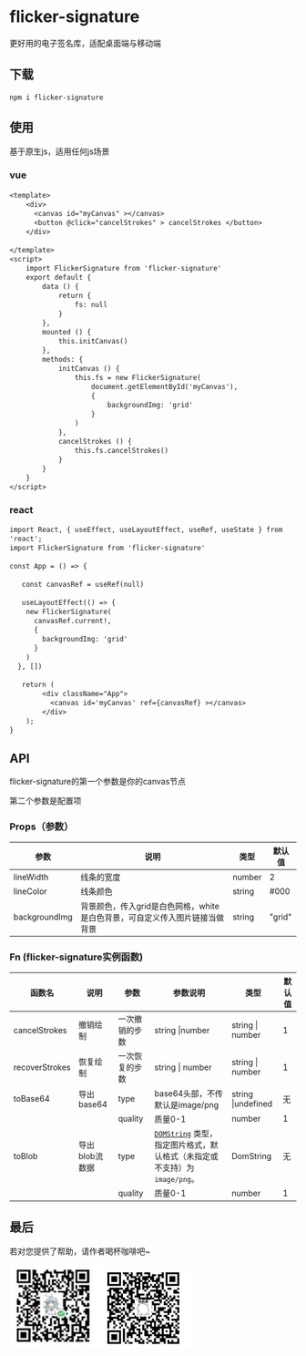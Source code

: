# flicker-signature
更好用的电子签名库，适配桌面端与移动端

## 下载

```
npm i flicker-signature
```

## 使用

基于原生js，适用任何js场景

### vue

```vue
<template>
	<div>
      <canvas id="myCanvas" ></canvas>
      <button @click="cancelStrokes" > cancelStrokes </button>
    </div>

</template>
<script>
    import FlickerSignature from 'flicker-signature'
	export default {
        data () {
            return {
                fs: null
            }
        },
        mounted () {
            this.initCanvas()
        },
        methods: {
            initCanvas () {
                this.fs = new FlickerSignature(
                	document.getElementById('myCanvas'),
           			{
                    	backgroundImg: 'grid'
                  	}
                )
            },
            cancelStrokes () {
                this.fs.cancelStrokes()
            }
        }
    }
</script>
```

### react

```react
import React, { useEffect, useLayoutEffect, useRef, useState } from 'react';
import FlickerSignature from 'flicker-signature'

const App = () => {
   
   const canvasRef = useRef(null)
  	
   useLayoutEffect(() => {
    new FlickerSignature(
      canvasRef.current!,
      {
        backgroundImg: 'grid'
      }
    )
  }, [])
   
   return (
        <div className="App">
          <canvas id='myCanvas' ref={canvasRef} ></canvas>
        </div>
  	);
}
```



## API

flicker-signature的第一个参数是你的canvas节点

第二个参数是配置项

### Props（参数）

| 参数          | 说明                                                         | 类型   | 默认值 |
| ------------- | ------------------------------------------------------------ | ------ | ------ |
| lineWidth     | 线条的宽度                                                   | number | 2      |
| lineColor     | 线条颜色                                                     | string | #000   |
| backgroundImg | 背景颜色，传入grid是白色网格，white是白色背景，可自定义传入图片链接当做背景 | string | "grid" |

### Fn (flicker-signature实例函数)

| 函数名         | 说明           | 参数           | 参数说明                                                     | 类型               | 默认值 |
| -------------- | -------------- | -------------- | ------------------------------------------------------------ | ------------------ | ------ |
| cancelStrokes  | 撤销绘制       | 一次撤销的步数 | string \|number                                              | string \| number   | 1      |
| recoverStrokes | 恢复绘制       | 一次恢复的步数 | string \| number                                             | string \| number   | 1      |
| toBase64       | 导出base64     | type           | base64头部，不传默认是image/png                              | string \|undefined | 无     |
|                |                | quality        | 质量0-1                                                      | number             | 1      |
| toBlob         | 导出blob流数据 | type           | [`DOMString`](https://developer.mozilla.org/zh-CN/docs/Web/JavaScript/Reference/Global_Objects/String) 类型，指定图片格式，默认格式（未指定或不支持）为 `image/png`。 | DomString          | 无     |
|                |                | quality        | 质量0-1                                                      | number             | 1      |

## 最后

若对您提供了帮助，请作者喝杯咖啡吧~

![](./assets/wecaht.jpg)![](./assets/zhifubao.jpg)

